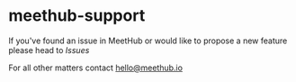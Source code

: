 # meethub-support
If you've found an issue in MeetHub or would like to propose a new feature please head to _Issues_

For all other matters contact hello@meethub.io
